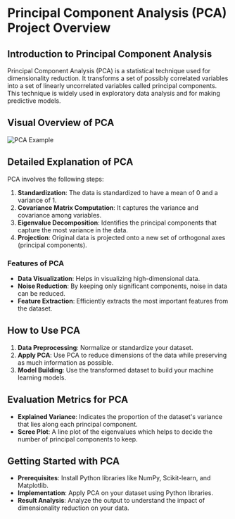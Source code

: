
# Principal Component Analysis (PCA) Project Overview

## Introduction to Principal Component Analysis
Principal Component Analysis (PCA) is a statistical technique used for dimensionality reduction. It transforms a set of possibly correlated variables into a set of linearly uncorrelated variables called principal components. This technique is widely used in exploratory data analysis and for making predictive models.

## Visual Overview of PCA

![PCA Example](https://knowledge.dataiku.com/latest/_images/stats-PCA-example.png)

## Detailed Explanation of PCA
PCA involves the following steps:
1. **Standardization**: The data is standardized to have a mean of 0 and a variance of 1.
2. **Covariance Matrix Computation**: It captures the variance and covariance among variables.
3. **Eigenvalue Decomposition**: Identifies the principal components that capture the most variance in the data.
4. **Projection**: Original data is projected onto a new set of orthogonal axes (principal components).

### Features of PCA
- **Data Visualization**: Helps in visualizing high-dimensional data.
- **Noise Reduction**: By keeping only significant components, noise in data can be reduced.
- **Feature Extraction**: Efficiently extracts the most important features from the dataset.

## How to Use PCA
1. **Data Preprocessing**: Normalize or standardize your dataset.
2. **Apply PCA**: Use PCA to reduce dimensions of the data while preserving as much information as possible.
3. **Model Building**: Use the transformed dataset to build your machine learning models.

## Evaluation Metrics for PCA
- **Explained Variance**: Indicates the proportion of the dataset's variance that lies along each principal component.
- **Scree Plot**: A line plot of the eigenvalues which helps to decide the number of principal components to keep.

## Getting Started with PCA
- **Prerequisites**: Install Python libraries like NumPy, Scikit-learn, and Matplotlib.
- **Implementation**: Apply PCA on your dataset using Python libraries.
- **Result Analysis**: Analyze the output to understand the impact of dimensionality reduction on your data.
